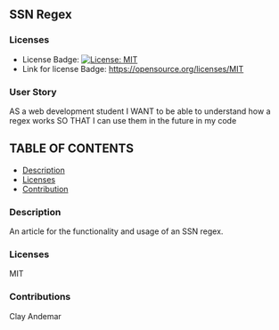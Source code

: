 ## SSN Regex

  ### Licenses
  * License Badge: [![License: MIT](https://img.shields.io/badge/License-MIT-yellow.svg)](https://opensource.org/licenses/MIT)
  * Link for license Badge: https://opensource.org/licenses/MIT

  ### User Story
  AS a web development student
  I WANT to be able to understand how a regex works
  SO THAT I can use them in the future in my code

  ## TABLE OF CONTENTS
  * [Description](#description)
  * [Licenses](#licenses)
  * [Contribution](#contribution)


  ### Description
  An article for the functionality and usage of an SSN regex.

  ### Licenses
  MIT

  ### Contributions
  Clay Andemar